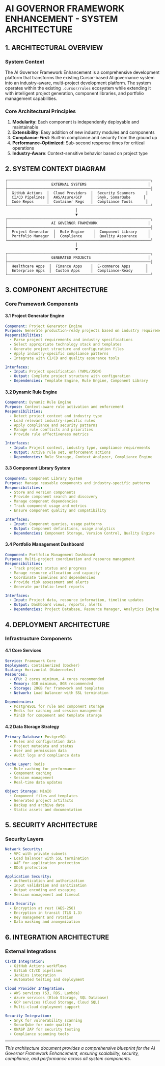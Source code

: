 # AI GOVERNOR FRAMEWORK ENHANCEMENT - SYSTEM ARCHITECTURE

## 1. ARCHITECTURAL OVERVIEW

### System Context
The AI Governor Framework Enhancement is a comprehensive development platform that transforms the existing Cursor-based AI governance system into an industry-aware, multi-project development platform. The system operates within the existing `.cursor/rules` ecosystem while extending it with intelligent project generation, component libraries, and portfolio management capabilities.

### Core Architectural Principles
1. **Modularity**: Each component is independently deployable and maintainable
2. **Extensibility**: Easy addition of new industry modules and components
3. **Compliance-First**: Built-in compliance and security from the ground up
4. **Performance-Optimized**: Sub-second response times for critical operations
5. **Industry-Aware**: Context-sensitive behavior based on project type

## 2. SYSTEM CONTEXT DIAGRAM

```
┌─────────────────────────────────────────────────────────────────┐
│                    EXTERNAL SYSTEMS                            │
├─────────────────────────────────────────────────────────────────┤
│  GitHub Actions  │  Cloud Providers  │  Security Scanners     │
│  CI/CD Pipelines │  AWS/Azure/GCP    │  Snyk, SonarQube      │
│  Code Repos      │  Container Regs   │  Compliance Tools      │
└─────────────────────────────────────────────────────────────────┘
                                │
                                ▼
┌─────────────────────────────────────────────────────────────────┐
│                    AI GOVERNOR FRAMEWORK                       │
├─────────────────────────────────────────────────────────────────┤
│  Project Generator  │  Rule Engine    │  Component Library     │
│  Portfolio Manager  │  Compliance     │  Quality Assurance     │
└─────────────────────────────────────────────────────────────────┘
                                │
                                ▼
┌─────────────────────────────────────────────────────────────────┐
│                    GENERATED PROJECTS                          │
├─────────────────────────────────────────────────────────────────┤
│  Healthcare Apps  │  Finance Apps    │  E-commerce Apps       │
│  Enterprise Apps  │  Custom Apps     │  Compliance-Ready      │
└─────────────────────────────────────────────────────────────────┘
```

## 3. COMPONENT ARCHITECTURE

### Core Framework Components

#### 3.1 Project Generator Engine
```yaml
Component: Project Generator Engine
Purpose: Generate production-ready projects based on industry requirements
Responsibilities:
  - Parse project requirements and industry specifications
  - Select appropriate technology stack and templates
  - Generate project structure and configuration files
  - Apply industry-specific compliance patterns
  - Integrate with CI/CD and quality assurance tools

Interfaces:
  - Input: Project specification (YAML/JSON)
  - Output: Complete project structure with configuration
  - Dependencies: Template Engine, Rule Engine, Component Library
```

#### 3.2 Dynamic Rule Engine
```yaml
Component: Dynamic Rule Engine
Purpose: Context-aware rule activation and enforcement
Responsibilities:
  - Detect project context and industry type
  - Load relevant industry-specific rules
  - Apply compliance and security patterns
  - Manage rule conflicts and priorities
  - Provide rule effectiveness metrics

Interfaces:
  - Input: Project context, industry type, compliance requirements
  - Output: Active rule set, enforcement actions
  - Dependencies: Rule Storage, Context Analyzer, Compliance Engine
```

#### 3.3 Component Library System
```yaml
Component: Component Library System
Purpose: Manage reusable components and industry-specific patterns
Responsibilities:
  - Store and version components
  - Provide component search and discovery
  - Manage component dependencies
  - Track component usage and metrics
  - Ensure component quality and compatibility

Interfaces:
  - Input: Component queries, usage patterns
  - Output: Component definitions, usage analytics
  - Dependencies: Component Storage, Version Control, Quality Engine
```

#### 3.4 Portfolio Management Dashboard
```yaml
Component: Portfolio Management Dashboard
Purpose: Multi-project coordination and resource management
Responsibilities:
  - Track project status and progress
  - Manage resource allocation and capacity
  - Coordinate timelines and dependencies
  - Provide risk assessment and alerts
  - Generate portfolio-level reports

Interfaces:
  - Input: Project data, resource information, timeline updates
  - Output: Dashboard views, reports, alerts
  - Dependencies: Project Database, Resource Manager, Analytics Engine
```

## 4. DEPLOYMENT ARCHITECTURE

### Infrastructure Components

#### 4.1 Core Services
```yaml
Service: Framework Core
Deployment: Containerized (Docker)
Scaling: Horizontal (Kubernetes)
Resources:
  - CPU: 2 cores minimum, 4 cores recommended
  - Memory: 4GB minimum, 8GB recommended
  - Storage: 20GB for framework and templates
  - Network: Load balancer with SSL termination

Dependencies:
  - PostgreSQL for rule and component storage
  - Redis for caching and session management
  - MinIO for component and template storage
```

#### 4.2 Data Storage Strategy
```yaml
Primary Database: PostgreSQL
  - Rules and configuration data
  - Project metadata and status
  - User and permission data
  - Audit logs and compliance data

Cache Layer: Redis
  - Rule caching for performance
  - Component caching
  - Session management
  - Real-time data updates

Object Storage: MinIO
  - Component files and templates
  - Generated project artifacts
  - Backup and archive data
  - Static assets and documentation
```

## 5. SECURITY ARCHITECTURE

### Security Layers
```yaml
Network Security:
  - VPC with private subnets
  - Load balancer with SSL termination
  - WAF for application protection
  - DDoS protection

Application Security:
  - Authentication and authorization
  - Input validation and sanitization
  - Output encoding and escaping
  - Session management and timeout

Data Security:
  - Encryption at rest (AES-256)
  - Encryption in transit (TLS 1.3)
  - Key management and rotation
  - Data masking and anonymization
```

## 6. INTEGRATION ARCHITECTURE

### External Integrations
```yaml
CI/CD Integration:
  - GitHub Actions workflows
  - GitLab CI/CD pipelines
  - Jenkins integration
  - Automated testing and deployment

Cloud Provider Integration:
  - AWS services (S3, RDS, Lambda)
  - Azure services (Blob Storage, SQL Database)
  - GCP services (Cloud Storage, Cloud SQL)
  - Multi-cloud deployment support

Security Integration:
  - Snyk for vulnerability scanning
  - SonarQube for code quality
  - OWASP ZAP for security testing
  - Compliance scanning tools
```

---

*This architecture document provides a comprehensive blueprint for the AI Governor Framework Enhancement, ensuring scalability, security, compliance, and performance across all system components.*